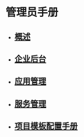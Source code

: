 # 管理员手册
* ## [概述](/guan-li-yuan-shou-ce/gai-shu.md)
* ## [企业后台](/guan-li-yuan-shou-ce/qi-ye-hou-tai.md)
* ## [应用管理](/guan-li-yuan-shou-ce/ying-yong-guan-li.md)
* ## [服务管理](/guan-li-yuan-shou-ce/fu-wu-guan-li.md)
* ## [项目模板配置手册](/guan-li-yuan-shou-ce/xiang-mu-mo-ban-pei-zhi-shou-ce.md)